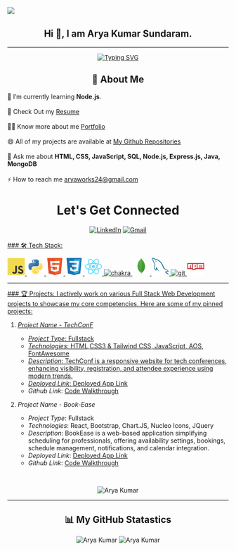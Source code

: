![](https://raw.githubusercontent.com/halfrost/halfrost/master/icons/header_.png)

<div>
<h2 align="center">Hi 👋, I am Arya Kumar Sundaram.</h2>
  
<hr>
<!--   <h2 align="center">A passionate Full Stack Developer</h2> -->
     <div align="center"><a align="center" href="https://git.io/typing-svg"><img src="https://readme-typing-svg.demolab.com?font=Fira+Code&pause=1000&width=435&lines=I+am+a+Full+Stack+Developer.👩‍💻;Interested+in+working+with+Team.;Curious+to+learn+new+things+!" alt="Typing SVG" /></a></div>
  
<div>
<h2 align="center">💫  About Me </h2>

🌱 I’m currently learning **Node.js**.
<br><br>
🤔 Check Out my <a href="#">Resume</a>
<br><br>
👨‍💻 Know more about me <a href="#">Portfolio</a>
<br><br>
😄 All of my projects are available at <a href="https://github.com/AryaKS01?tab=repositories">My Github Repositories</a>
<br><br>
💬 Ask me about **HTML, CSS, JavaScript, SQL, Node.js, Express.js, Java, MongoDB**
<br><br>
⚡ How to reach me aryaworks24@gmail.com

<h1 align="center">Let's Get Connected</h1>

<div align="center">
 <a  href="www.linkedin.com/in/arya-kumar-sundaram-888263320" target="_blank"><img alt="LinkedIn" src="https://img.shields.io/badge/linkedin%20-%230077B5.svg?&style=for-the-badge&logo=linkedin&logoColor=white" /></a>
<a href="mailto:aryaworks24@gmail.com"><img  alt="Gmail" src="https://img.shields.io/badge/Gmail-D14836?style=for-the-badge&logo=gmail&logoColor=white" />
</div>
<br />
### 🛠️ Tech Stack:
<p align="left">
  <!-- Programming Languages -->
  <img src="https://raw.githubusercontent.com/devicons/devicon/master/icons/javascript/javascript-original.svg" alt="javascript" width="40" height="40"/>
  <img src="https://raw.githubusercontent.com/devicons/devicon/master/icons/python/python-original.svg" alt="python" width="40" height="40"/>
  
  <!-- Frontend -->
  <img src="https://raw.githubusercontent.com/devicons/devicon/master/icons/html5/html5-original.svg" alt="html5" width="40" height="40"/>
  <img src="https://raw.githubusercontent.com/devicons/devicon/master/icons/css3/css3-original.svg" alt="css3" width="40" height="40"/>
  <img src="https://raw.githubusercontent.com/devicons/devicon/master/icons/react/react-original.svg" alt="react" width="40" height="40"/>
  <img src="https://www.vectorlogo.zone/logos/chakra-ui/chakra-ui-icon.svg" alt="chakra" width="40" height="40"/>
  
  <!-- Database -->
  <img src="https://raw.githubusercontent.com/devicons/devicon/master/icons/mongodb/mongodb-original.svg" alt="mongodb" width="40" height="40"/>
  <img src="https://raw.githubusercontent.com/devicons/devicon/master/icons/mysql/mysql-original.svg" alt="mysql" width="40" height="40"/>
  
  <!-- Tools -->
  <img src="https://www.vectorlogo.zone/logos/git-scm/git-scm-icon.svg" alt="git" width="40" height="40"/>
  <img src="https://raw.githubusercontent.com/devicons/devicon/master/icons/npm/npm-original-wordmark.svg" alt="npm" width="40" height="40"/>
</p>
<hr>
### 🏆 Projects:
I actively work on various Full Stack Web Development projects to showcase my core competencies. Here are some of my pinned projects:

1. *Project Name - TechConF*  
   - *Project Type*: Fullstack  
   - *Technologies*: HTML,CSS3 & Tailwind CSS, JavaScript, AOS,  FontAwesome 
   - *Description*: TechConf is a responsive website for tech conferences, enhancing visibility, registration, and attendee experience using modern trends.
   - *Deployed Link*: [Deployed App Link](https://tech-conf.netlify.app/)
   - *Github Link*: [Code Walkthrough](https://github.com/Humancodes/Sustainable_Coders_013)  
    
   
2. *Project Name - Book-Ease*  
   - *Project Type*: Fullstack 
   - *Technologies*: React, Bootstrap, Chart.JS, Nucleo Icons, JQuery 
   - *Description*: BookEase is a web-based application simplifying scheduling for professionals, offering availability settings, bookings, schedule management, notifications, and calendar integration.
   - *Deployed Link*: [Deployed App Link]( https://book-ease.netlify.app/)  
   - *Github Link*: [Code Walkthrough](https://github.com/shubham-sangale-11/Book-Ease)  
 
</div>
<br/>
<p align="center"> <img src="https://komarev.com/ghpvc/?username=AryaKS01&label=Profile%20views&color=0e75b6&style=flat" alt="Arya Kumar" /> </p>
<hr>
<h2 align="center">📊 My GitHub Statastics </h2>

 <div align ="center">
  <tr>
<td><img src="https://github-readme-stats.vercel.app/api?username=AryaKS01&include_all_commits=true&count_private=true&show_icons=true&line_height=20&title_color=7A7ADB&icon_color=2234AE&text_color=D3D3D3&bg_color=0,000000,130F40" alt="Arya Kumar" />
<td><img src="https://github-readme-stats.vercel.app/api/top-langs?username=AryaKS01&show_icons=true&locale=en&layout=compact&title_color=7A7ADB&icon_color=2234AE&text_color=D3D3D3&bg_color=0,000000,130F40" alt="Arya Kumar" /></td>
  </tr>
  </div>
</div>
